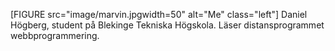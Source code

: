 [FIGURE src="image/marvin.jpgwidth=50" alt="Me" class="left"]
Daniel Högberg, student på Blekinge Tekniska Högskola. Läser distansprogrammet webbprogrammering.
